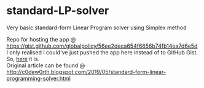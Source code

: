 # standard-LP-solver
Very basic standard-form Linear Program solver using Simplex method
<p>
  
 Repo for hosting the app @ https://gist.github.com/globalpolicy/56ee2deca654f6656b74fb14ea7d6e5d
<br>
I only realised I could've just pushed the app here instead of to GitHub Gist.
So, <a href="https://globalpolicy.github.io/standard-LP-solver/">here</a> it is.
<br>
Original article can be found @ http://c0dew0rth.blogspot.com/2019/05/standard-form-linear-programming-solver.html
 
 </p>
